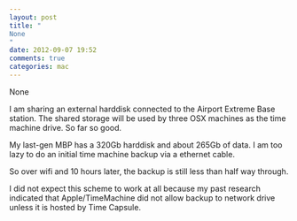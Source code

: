 ```yaml
---
layout: post
title: "
None
"
date: 2012-09-07 19:52
comments: true
categories: mac
---
```


None


I am sharing an external harddisk connected to the Airport Extreme Base station. The shared storage will be used by three OSX machines as the time machine drive. So far so good.


My last-gen MBP has a 320Gb harddisk and about 265Gb of data. I am too lazy to do an initial time machine backup via a ethernet cable.


So over wifi and 10 hours later, the backup is still less than half way through.


I did not expect this scheme to work at all because my past research indicated that Apple/TimeMachine did not allow backup to network drive unless it is hosted by Time Capsule.

